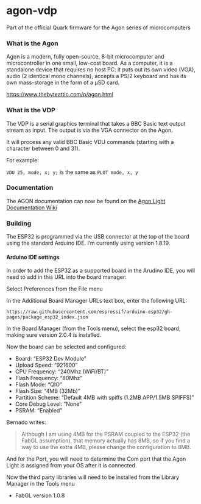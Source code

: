 # agon-vdp

Part of the official Quark firmware for the Agon series of microcomputers

### What is the Agon

Agon is a modern, fully open-source, 8-bit microcomputer and microcontroller in one small, low-cost board. As a computer, it is a standalone device that requires no host PC: it puts out its own video (VGA), audio (2 identical mono channels), accepts a PS/2 keyboard and has its own mass-storage in the form of a µSD card.

https://www.thebyteattic.com/p/agon.html

### What is the VDP

The VDP is a serial graphics terminal that takes a BBC Basic text output stream as input. The output is via the VGA connector on the Agon.

It will process any valid BBC Basic VDU commands (starting with a character between 0 and 31).

For example:

`VDU 25, mode, x; y;` is the same as `PLOT mode, x, y` 

### Documentation

The AGON documentation can now be found on the [Agon Light Documentation Wiki](https://github.com/breakintoprogram/agon-docs/wiki)

### Building

The ESP32 is programmed via the USB connector at the top of the board using the standard Arduino IDE. I’m currently using version 1.8.19.

#### Arduino IDE settings

In order to add the ESP32 as a supported board in the Arudino IDE, you will need to add in this URL into the board manager:

Select Preferences from the File menu

In the Additional Board Manager URLs text box, enter the following URL:

`https://raw.githubusercontent.com/espressif/arduino-esp32/gh-pages/package_esp32_index.json`

In the Board Manager (from the Tools menu), select the esp32 board, making sure version 2.0.4 is installed.

Now the board can be selected and configured:

* Board: “ESP32 Dev Module”
* Upload Speed: “921600”
* CPU Frequency: “240Mhz (WiFi/BT)”
* Flash Frequency: “80Mhz”
* Flash Mode: “QIO”
* Flash Size: “4MB (32Mb)”
* Partition Scheme: “Default 4MB with spiffs (1.2MB APP/1.5MB SPIFFS)”
* Core Debug Level: “None”
* PSRAM: “Enabled”

Bernado writes:

> Although I am using 4MB for the PSRAM coupled to the ESP32 (the FabGL assumption), that memory actually has 8MB, so if you find a way to use the extra 4MB, please change the configuration to 8MB.

And for the Port, you will need to determine the Com port that the Agon Light is assigned from your OS after it is connected.

Now the third party libraries will need to be installed from the Library Manager in the Tools menu

* FabGL version 1.0.8

